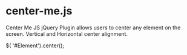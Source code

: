 # center-me.js
Center Me JS  jQuery Plugin allows users to center any element on the screen. Vertical and Horizontal center alignment.  

$( '#Element').center();
